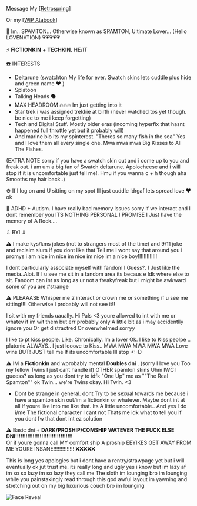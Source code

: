Message My [[Retrospring](https://retrospring.net/@SPAMTON_GSPAMTON)]

Or my [[WIP Atabook](https://spamton.atabook.org/)]


💾 Im.. SPAMTON... Otherwise known as SPAMTON, Ultimate Lover... (Hello LOVENATION) 💗💗💗💗💗

⚡ **FICTIONKIN** + **TECHKIN.** HE/IT
  
☎️ INTERESTS
 - Deltarune (swatchton My life for ever. Swatch skins lets cuddle plus hide and green name ❤️ )
 - Splatoon
 - Talking Heads 🗣️
 - MAX HEADROOM :fire::fire::fire: Im just getting into it
 - Star trek i was assigned trekkie at birth (never watched tos yet though. be nice to me i keep forgetting)
 - Tech and Digital Stuff. Mostly older eras (incoming hyperfix that hasnt happened full throttle yet but it probably will)
 - And marine bio its my spinterest. "Theres so many fish in the sea" Yes and I love them all every single one. Mwa mwa mwa Big Kisses to All The Fishes.

(EXTRA NOTE sorry if you have a swatch skin out and i come up to you and freak out. i am um a big fan of Swatch deltarune. Apolocheese and i will stop if it is uncomfortable just tell me!. Hmu if you wanna c + h though aha Smooths my hair back..) 


⚙️ If I log on and U sitting on my spot Ill just cuddle Idrgaf lets spread love ❤️ ok


 📧 ADHD + Autism. I have really bad memory issues sorry if we interact and I dont remember you ITS NOTHING PERSONAL I PROMISE I Just have the memory of A Rock....

 ⇩ BYI ⇩

 ⚠️ I make kys/kms jokes (not to strangers most of the time) and 9/11 joke and reclaim slurs if you dont like that Tell me i wont say that around you i promys i am nice im nice im nice im nice im a nice boy!!!!!!!!!!!!!

  I dont particularly associate myself with fandom I Guess?. I Just like the media..Alot. If I u see me sit in a fandom area its becaus e Idk where else to sit. Fandom can int as long as ur not a freakyfreak but i might be awkward some of you are #strange

 ⚠️ PLEAAASE Whisper me 2 interact or crown me or something if u see me sitting!!!! Otherwise I probably will not see it!!

I sit with my friends uaually. Hi Pals <3 youre allowed to int with me or whatev if im wit them but err probably only A little bit as i may accidentlly ignore you Or get distractred Or overwhelmed sorryy

  I like to pt kiss people. Like. Chronically. Im a lover Ok. I like to Kiss peolpe .. platonic ALWAYS.. I just looove to Kiss.. MWA MWA MWA MWA MWA Love wins  BUT! JUST tell me If its uncomfortable Ill stop <:-D
  
 ⚠️ IM a **Fictionkin** and wprobably mental **Doubles dni** . (sorry I love you Too my fellow Twins I just cant handle it)
  OTHER spamton skins Uhm IWC I gueess? as long as you dont try to idfk "One Up" me as ""The Real Spamton""
  ok Twin... we're Twins okay. Hi Twin. <3 
   * Dont be strange in general. dont Try to be sexual towards me because i have a spamton skin out/im a fictionkin or whatever. Maybe dont int at all if youre like Into me like that. Its A little uncomfortable.. And yes I do i/me The fictional character I cant not Thats me idk what to tell you if you dont fw that dont int ez solution 

 ⚠️ Basic dni + **DARK/PROSHIP/COMSHIP WATEVER THE FUCK ELSE DNI!!!!!!!!!!!!!!!!!!!!!!!!!!!!!!!!!**  
Or if youre gonna call MY comfort ship A proship EEYIKES GET AWAY FROM ME YOURE INSANE!!!!!!!!!!!!!! ❌❌❌❌❌

 This is long yes apologies but i dont have a rentry/strawpage yet but i will eventually ok jut trust me. its really long and ugly yes i know but im lazy af im so so lazy im so lazy they call me The sloth im lounging bro im lounging while you painstakingly read through this god awful layout im yawning and stretching out on my big luxurious couch bro im lounging 

![Face Reveal](https://file.garden/ZhZPB1LLjRCJOu7W/gangsterton.gif)

